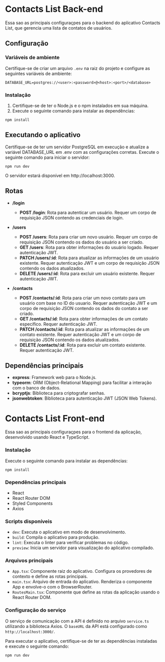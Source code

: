 # Contacts List Back-end

Essa sao as principais configuraçpes para o backend do aplicativo Contacts List, que gerencia uma lista de contatos de usuários.

## Configuração

### Variáveis de ambiente

Certifique-se de criar um arquivo `.env` na raiz do projeto e configure as seguintes variáveis de ambiente:

```shell
DATABASE_URL=postgres://<user>:<password>@<host>:<port>/<database>
```

### Instalação

1. Certifique-se de ter o Node.js e o npm instalados em sua máquina.
2. Execute o seguinte comando para instalar as dependências:

```shell
npm install
```

## Executando o aplicativo

Certifique-se de ter um servidor PostgreSQL em execução e atualize a variável DATABASE_URL em .env com as configurações corretas.
Execute o seguinte comando para iniciar o servidor:

```shell
npm run dev
```

O servidor estará disponível em http://localhost:3000.

## Rotas

- **/login**

  - **POST /login**: Rota para autenticar um usuário. Requer um corpo de requisição JSON contendo as credenciais de login.

- **/users**

  - **POST /users**: Rota para criar um novo usuário. Requer um corpo de requisição JSON contendo os dados do usuário a ser criado.
  - **GET /users**: Rota para obter informações do usuário logado. Requer autenticação JWT.
  - **PATCH /users/:id**: Rota para atualizar as informações de um usuário existente. Requer autenticação JWT e um corpo de requisição JSON contendo os dados atualizados.
  - **DELETE /users/:id**: Rota para excluir um usuário existente. Requer autenticação JWT.

- **/contacts**
  - **POST /contacts/:id**: Rota para criar um novo contato para um usuário com base no ID do usuario. Requer autenticação JWT e um corpo de requisição JSON contendo os dados do contato a ser criado.
  - **GET /contacts/:id**: Rota para obter informações de um contato específico. Requer autenticação JWT.
  - **PATCH /contacts/:id**: Rota para atualizar as informações de um contato existente. Requer autenticação JWT e um corpo de requisição JSON contendo os dados atualizados.
  - **DELETE /contacts/:id**: Rota para excluir um contato existente. Requer autenticação JWT.

## Dependências principais

- **express**: Framework web para o Node.js.
- **typeorm**: ORM (Object-Relational Mapping) para facilitar a interação com o banco de dados.
- **bcryptjs**: Biblioteca para criptografar senhas.
- **jsonwebtoken**: Biblioteca para autenticação JWT (JSON Web Tokens).

# Contacts List Front-end

Essa sao as principais configuraçpes para o frontend da aplicação, desenvolvido usando React e TypeScript.

### Instalação

Execute o seguinte comando para instalar as dependências:

```shell
npm install
```

### Dependências principais

- React
- React Router DOM
- Styled Components
- Axios

### Scripts disponíveis

- `dev`: Executa o aplicativo em modo de desenvolvimento.
- `build`: Compila o aplicativo para produção.
- `lint`: Executa o linter para verificar problemas no código.
- `preview`: Inicia um servidor para visualização do aplicativo compilado.

### Arquivos principais

- `App.tsx`: Componente raiz do aplicativo. Configura os provedores de contexto e define as rotas principais.
- `main.tsx`: Arquivo de entrada do aplicativo. Renderiza o componente App e envolve-o com o BrowserRouter.
- `RoutesMain.tsx`: Componente que define as rotas da aplicação usando o React Router DOM.

### Configuração do serviço

O serviço de comunicação com a API é definido no arquivo `service.ts` utilizando a biblioteca Axios. O `baseURL` da API está configurado como `http://localhost:3000/`.

Para executar o aplicativo, certifique-se de ter as dependências instaladas e execute o seguinte comando:

```shell
npm run dev
```
